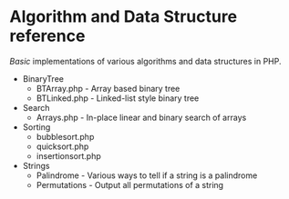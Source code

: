 Algorithm and Data Structure reference
======================================

_Basic_ implementations of various algorithms and data structures in PHP.



* BinaryTree
    * BTArray.php - Array based binary tree
    * BTLinked.php - Linked-list style binary tree
* Search
    * Arrays.php - In-place linear and binary search of arrays
* Sorting
    * bubblesort.php
    * quicksort.php
    * insertionsort.php
* Strings
    * Palindrome - Various ways to tell if a string is a palindrome
    * Permutations - Output all permutations of a string
